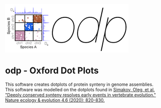 ![odp](figs/dotplot_fig-01.jpg)

# odp - Oxford Dot Plots

This software creates dotplots of protein synteny in genome assemblies. This software was modelled on the dotplots found in [Simakov, Oleg, et al. "Deeply conserved synteny resolves early events in vertebrate evolution." Nature ecology & evolution 4.6 (2020): 820-830.](https://www.nature.com/articles/s41559-020-1156-z)
